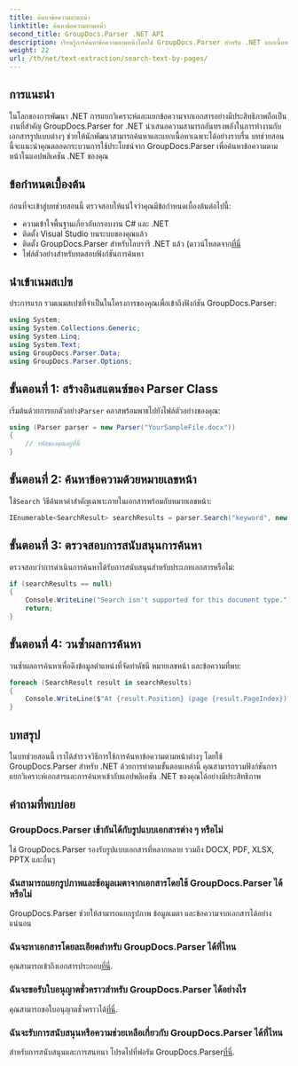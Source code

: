 ```yaml
---
title: ค้นหาข้อความตามหน้า
linktitle: ค้นหาข้อความตามหน้า
second_title: GroupDocs.Parser .NET API
description: เรียนรู้การค้นหาข้อความตามหน้าโดยใช้ GroupDocs.Parser สำหรับ .NET แยกเนื้อหาเฉพาะอย่างมีประสิทธิภาพจากเอกสารในแอปพลิเคชัน .NET ของคุณ
weight: 22
url: /th/net/text-extraction/search-text-by-pages/
---
```

## การแนะนำ
ในโลกของการพัฒนา .NET การแยกวิเคราะห์และแยกข้อความจากเอกสารอย่างมีประสิทธิภาพถือเป็นงานที่สำคัญ GroupDocs.Parser for .NET นำเสนอความสามารถอันทรงพลังในการทำงานกับเอกสารรูปแบบต่างๆ ช่วยให้นักพัฒนาสามารถค้นหาและแยกเนื้อหาเฉพาะได้อย่างราบรื่น บทช่วยสอนนี้จะแนะนำคุณตลอดกระบวนการใช้ประโยชน์จาก GroupDocs.Parser เพื่อค้นหาข้อความตามหน้าในแอปพลิเคชัน .NET ของคุณ
## ข้อกำหนดเบื้องต้น
ก่อนที่จะเข้าสู่บทช่วยสอนนี้ ตรวจสอบให้แน่ใจว่าคุณมีข้อกำหนดเบื้องต้นต่อไปนี้:
- ความเข้าใจพื้นฐานเกี่ยวกับกรอบงาน C# และ .NET
- ติดตั้ง Visual Studio บนระบบของคุณแล้ว
-  ติดตั้ง GroupDocs.Parser สำหรับไลบรารี .NET แล้ว (ดาวน์โหลดจาก[ที่นี่](https://releases.groupdocs.com/parser/net/-)
- ไฟล์ตัวอย่างสำหรับทดสอบฟังก์ชันการค้นหา
## นำเข้าเนมสเปซ
ประการแรก รวมเนมสเปซที่จำเป็นในโครงการของคุณเพื่อเข้าถึงฟังก์ชัน GroupDocs.Parser:
```csharp
using System;
using System.Collections.Generic;
using System.Linq;
using System.Text;
using GroupDocs.Parser.Data;
using GroupDocs.Parser.Options;
```
## ขั้นตอนที่ 1: สร้างอินสแตนซ์ของ Parser Class
 เริ่มต้นด้วยการยกตัวอย่าง`Parser` คลาสพร้อมพาธไปยังไฟล์ตัวอย่างของคุณ:
```csharp
using (Parser parser = new Parser("YourSampleFile.docx"))
{
    // รหัสของคุณอยู่ที่นี่
}
```
## ขั้นตอนที่ 2: ค้นหาข้อความด้วยหมายเลขหน้า
 ใช้`Search` วิธีค้นหาคำสำคัญเฉพาะภายในเอกสารพร้อมกับหมายเลขหน้า:
```csharp
IEnumerable<SearchResult> searchResults = parser.Search("keyword", new SearchOptions(false, false, false, true));
```
## ขั้นตอนที่ 3: ตรวจสอบการสนับสนุนการค้นหา
ตรวจสอบว่าการดำเนินการค้นหาได้รับการสนับสนุนสำหรับประเภทเอกสารหรือไม่:
```csharp
if (searchResults == null)
{
    Console.WriteLine("Search isn't supported for this document type.");
    return;
}
```
## ขั้นตอนที่ 4: วนซ้ำผลการค้นหา
วนซ้ำผลการค้นหาเพื่อดึงข้อมูลตำแหน่งที่จัดทำดัชนี หมายเลขหน้า และข้อความที่พบ:
```csharp
foreach (SearchResult result in searchResults)
{
    Console.WriteLine($"At {result.Position} (page {result.PageIndex}): {result.Text}");
}
```
## บทสรุป
ในบทช่วยสอนนี้ เราได้สำรวจวิธีการใช้การค้นหาข้อความตามหน้าต่างๆ โดยใช้ GroupDocs.Parser สำหรับ .NET ด้วยการทำตามขั้นตอนเหล่านี้ คุณสามารถรวมฟังก์ชันการแยกวิเคราะห์เอกสารและการค้นหาเข้ากับแอปพลิเคชัน .NET ของคุณได้อย่างมีประสิทธิภาพ

## คำถามที่พบบ่อย
### GroupDocs.Parser เข้ากันได้กับรูปแบบเอกสารต่าง ๆ หรือไม่
ใช่ GroupDocs.Parser รองรับรูปแบบเอกสารที่หลากหลาย รวมถึง DOCX, PDF, XLSX, PPTX และอื่นๆ
### ฉันสามารถแยกรูปภาพและข้อมูลเมตาจากเอกสารโดยใช้ GroupDocs.Parser ได้หรือไม่
GroupDocs.Parser ช่วยให้สามารถแยกรูปภาพ ข้อมูลเมตา และข้อความจากเอกสารได้อย่างแน่นอน
### ฉันจะหาเอกสารโดยละเอียดสำหรับ GroupDocs.Parser ได้ที่ไหน
 คุณสามารถเข้าถึงเอกสารประกอบ[ที่นี่](https://tutorials.groupdocs.com/parser/net/).
### ฉันจะขอรับใบอนุญาตชั่วคราวสำหรับ GroupDocs.Parser ได้อย่างไร
 คุณสามารถขอใบอนุญาตชั่วคราวได้[ที่นี่](https://purchase.groupdocs.com/temporary-license/).
### ฉันจะรับการสนับสนุนหรือความช่วยเหลือเกี่ยวกับ GroupDocs.Parser ได้ที่ไหน
 สำหรับการสนับสนุนและการสนทนา โปรดไปที่ฟอรัม GroupDocs.Parser[ที่นี่](https://forum.groupdocs.com/c/parser/17).